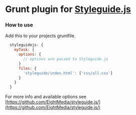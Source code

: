 # Grunt plugin for [Styleguide.js](https://github.com/EightMedia/styleguide.js)

### How to use
Add this to your projects gruntfile.

```js
  styleguidejs: {
    myTask: {
      options: {
        // options are passed to Styleguide.js
      }
      files: {
        'styleguide/index.html': ['css/all.css']
      }
    }
  }  
```

For more info and available options see 
[https://github.com/EightMedia/styleguide.js/](https://github.com/EightMedia/styleguide.js/)
